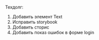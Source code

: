 Техдолг:

1. Добавить элемент Text
2. Исправить storybook
3. Добавить сторис
4. Добавить показ ошибок в форме login